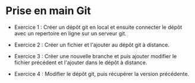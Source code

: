 # Prise en main Git


- Exercice 1 : Créer un dépôt git en local et ensuite connecter le dépôt avec un repertoire en ligne sur un serveur git.

- Exercice 2 : Créer un fichier et l'ajouter au dépôt git à distance.

- Exercice 3 : Créer une nouvelle branche et puis ajouter modifier le fichier précédent et l'ajouter dans le dépôt à distance.

- Exercice 4 : Modifier le dépôt git, puis récupérer la version précédente.
